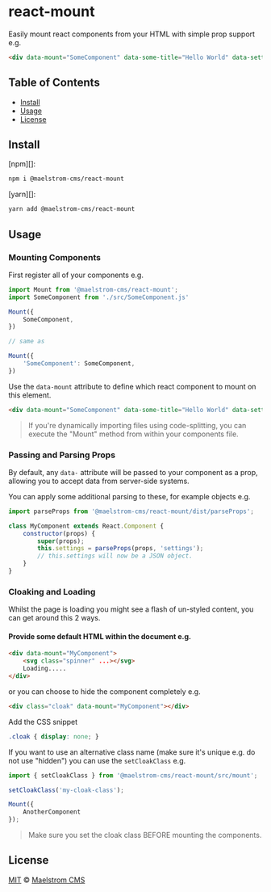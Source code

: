 # react-mount

Easily mount react components from your HTML with simple prop support e.g.

```html
<div data-mount="SomeComponent" data-some-title="Hello World" data-settings='{"enabled": true}'></div>
```

## Table of Contents

* [Install](#install)
* [Usage](#usage)
* [License](#license)


## Install

[npm][]:

```sh
npm i @maelstrom-cms/react-mount
```

[yarn][]:

```sh
yarn add @maelstrom-cms/react-mount
```


## Usage

### Mounting Components

First register all of your components e.g.

```js
import Mount from '@maelstrom-cms/react-mount';
import SomeComponent from './src/SomeComponent.js'

Mount({
    SomeComponent,
})

// same as

Mount({
    'SomeComponent': SomeComponent,
})
```

Use the `data-mount` attribute to define which react component to mount on this element.

```html
<div data-mount="SomeComponent" data-some-title="Hello World" data-settings='{"enabled": true}'></div>
```

> If you're dynamically importing files using code-splitting, you can execute the "Mount" method from within your components file.

### Passing and Parsing Props

By default, any `data-` attribute will be passed to your component as a prop, allowing you to accept data from server-side systems.

You can apply some additional parsing to these, for example objects e.g.

```js
import parseProps from '@maelstrom-cms/react-mount/dist/parseProps';

class MyComponent extends React.Component {
    constructor(props) {
        super(props);
        this.settings = parseProps(props, 'settings');
        // this.settings will now be a JSON object.
    }
}
```

### Cloaking and Loading

Whilst the page is loading you might see a flash of un-styled content, you can get around this 2 ways.

#### Provide some default HTML within the document e.g.

```html
<div data-mount="MyComponent">
    <svg class="spinner" ...></svg>
    Loading.....
</div>
```

or you can choose to hide the component completely e.g.

```html
<div class="cloak" data-mount="MyComponent"></div>
```

Add the CSS snippet

```css
.cloak { display: none; }
```

If you want to use an alternative class name (make sure it's unique e.g. do not use "hidden") you can use the `setCloakClass` e.g.

```js
import { setCloakClass } from '@maelstrom-cms/react-mount/src/mount';

setCloakClass('my-cloak-class');

Mount({
    AnotherComponent
});
```

> Make sure you set the cloak class BEFORE mounting the components.


## License

[MIT](LICENSE) © [Maelstrom CMS](https://www.maelstrom-cms.com)

